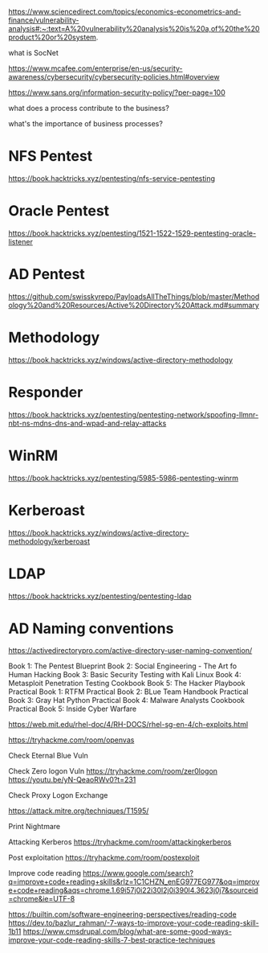 https://www.sciencedirect.com/topics/economics-econometrics-and-finance/vulnerability-analysis#:~:text=A%20vulnerability%20analysis%20is%20a,of%20the%20product%20or%20system.

what is SocNet

https://www.mcafee.com/enterprise/en-us/security-awareness/cybersecurity/cybersecurity-policies.html#overview

https://www.sans.org/information-security-policy/?per-page=100

what does a process contribute to the business?

what's the importance of business processes?

# NFS Pentest
https://book.hacktricks.xyz/pentesting/nfs-service-pentesting

# Oracle Pentest
https://book.hacktricks.xyz/pentesting/1521-1522-1529-pentesting-oracle-listener

# AD Pentest
https://github.com/swisskyrepo/PayloadsAllTheThings/blob/master/Methodology%20and%20Resources/Active%20Directory%20Attack.md#summary

# Methodology
https://book.hacktricks.xyz/windows/active-directory-methodology

# Responder
https://book.hacktricks.xyz/pentesting/pentesting-network/spoofing-llmnr-nbt-ns-mdns-dns-and-wpad-and-relay-attacks

# WinRM
https://book.hacktricks.xyz/pentesting/5985-5986-pentesting-winrm

# Kerberoast
https://book.hacktricks.xyz/windows/active-directory-methodology/kerberoast

# LDAP
https://book.hacktricks.xyz/pentesting/pentesting-ldap

# AD Naming conventions
https://activedirectorypro.com/active-directory-user-naming-convention/

Book 1: The Pentest Blueprint
Book 2: Social Engineering - The Art fo Human Hacking
Book 3: Basic Security Testing with Kali Linux
Book 4: Metasploit Penetration Testing Cookbook
Book 5: The Hacker Playbook
Practical Book 1: RTFM
Practical Book 2: BLue Team Handbook
Practical Book 3: Gray Hat Python
Practical Book 4: Malware Analysts Cookbook
Practical Book 5: Inside Cyber Warfare

https://web.mit.edu/rhel-doc/4/RH-DOCS/rhel-sg-en-4/ch-exploits.html


https://tryhackme.com/room/openvas

Check Eternal Blue Vuln

Check Zero logon Vuln
https://tryhackme.com/room/zer0logon
https://youtu.be/yN-QeaoRWv0?t=231

Check Proxy Logon Exchange

https://attack.mitre.org/techniques/T1595/

Print Nightmare


Attacking Kerberos
https://tryhackme.com/room/attackingkerberos

Post exploitation
https://tryhackme.com/room/postexploit

Improve code reading
https://www.google.com/search?q=improve+code+reading+skills&rlz=1C1CHZN_enEG977EG977&oq=improve+code+reading&aqs=chrome.1.69i57j0i22i30l2j0i390l4.3623j0j7&sourceid=chrome&ie=UTF-8

https://builtin.com/software-engineering-perspectives/reading-code
https://dev.to/bazlur_rahman/-7-ways-to-improve-your-code-reading-skill-1b11
https://www.cmsdrupal.com/blog/what-are-some-good-ways-improve-your-code-reading-skills-7-best-practice-techniques
